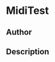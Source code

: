 # MidiTest

## Author

<!-- Insert Your Name Here -->

## Description

<!-- Describe your example here -->
